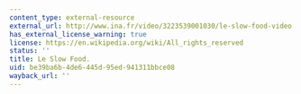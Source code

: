 ```yaml
---
content_type: external-resource
external_url: http://www.ina.fr/video/3223539001030/le-slow-food-video.html
has_external_license_warning: true
license: https://en.wikipedia.org/wiki/All_rights_reserved
status: ''
title: Le Slow Food.
uid: be39ba6b-4de6-445d-95ed-941311bbce08
wayback_url: ''
---
```

